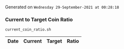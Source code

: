 Generated on `Wednesday 29-September-2021 at 00:28:18`

### Current to Target Coin Ratio
`current_coin_ratio.sh`

Date|Current|Target|Ratio
---|---|---|---
